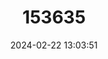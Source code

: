 ---
title: "153635"
category: "Cambarellus ninae"
draft: false
date: 2024-02-22 13:03:51
languages:
  English: ["Aransas Dwarf Crawfish"]
---